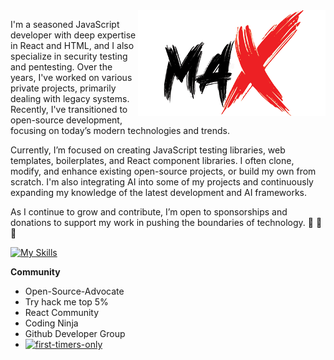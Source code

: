 <img src="images/maxwell.png" align="right" alt="Maxwell image">

I'm a seasoned JavaScript developer with deep expertise in React and HTML, and I also specialize in security testing and pentesting. Over the years, I've worked on various private projects, primarily dealing with legacy systems. Recently, I've transitioned to open-source development, focusing on today’s modern technologies and trends.

Currently, I’m focused on creating JavaScript testing libraries, web templates, boilerplates, and React component libraries. I often clone, modify, and enhance existing open-source projects, or build my own from scratch. I'm also integrating AI into some of my projects and continuously expanding my knowledge of the latest development and AI frameworks.

As I continue to grow and contribute, I’m open to sponsorships and donations to support my work in pushing the boundaries of technology.
👋
👋
👋


[![My Skills](https://skillicons.dev/icons?i=html,css,js,react,nextjs,bootstrap,vercel,materialui,netlify,tailwind,ai,ps,cloudflare,bash,codepen,gulp,vscode,discord,twitter,github&perline=20)](https://skillicons.dev)

**Community**
- Open-Source-Advocate
- Try hack me top 5%
- React Community
- Coding Ninja
- Github Developer Group
- [![first-timers-only](https://img.shields.io/badge/first--timers--friendly-blue.svg?style=flat-square)](https://www.firsttimersonly.com/)

  




